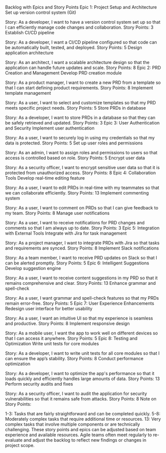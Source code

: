 Backlog with Epics and Story Points
Epic 1: Project Setup and Architecture
Set up version control system (Git)

Story: As a developer, I want to have a version control system set up so that I can efficiently manage code changes and collaboration.
Story Points: 3
Establish CI/CD pipeline

Story: As a developer, I want a CI/CD pipeline configured so that code can be automatically built, tested, and deployed.
Story Points: 5
Design application architecture

Story: As an architect, I want a scalable architecture design so that the application can handle future updates and scale.
Story Points: 8
Epic 2: PRD Creation and Management
Develop PRD creation module

Story: As a product manager, I want to create a new PRD from a template so that I can start defining product requirements.
Story Points: 8
Implement template management

Story: As a user, I want to select and customize templates so that my PRD meets specific project needs.
Story Points: 5
Store PRDs in database

Story: As a developer, I want to store PRDs in a database so that they can be safely retrieved and updated.
Story Points: 3
Epic 3: User Authentication and Security
Implement user authentication

Story: As a user, I want to securely log in using my credentials so that my data is protected.
Story Points: 5
Set up user roles and permissions

Story: As an admin, I want to assign roles and permissions to users so that access is controlled based on role.
Story Points: 5
Encrypt user data

Story: As a security officer, I want to encrypt sensitive user data so that it is protected from unauthorized access.
Story Points: 8
Epic 4: Collaboration Tools
Develop real-time editing feature

Story: As a user, I want to edit PRDs in real-time with my teammates so that we can collaborate efficiently.
Story Points: 13
Implement commenting system

Story: As a user, I want to comment on PRDs so that I can give feedback to my team.
Story Points: 8
Manage user notifications

Story: As a user, I want to receive notifications for PRD changes and comments so that I am always up to date.
Story Points: 3
Epic 5: Integration with External Tools
Integrate with Jira for task management

Story: As a project manager, I want to integrate PRDs with Jira so that tasks and requirements are synced.
Story Points: 8
Implement Slack notifications

Story: As a team member, I want to receive PRD updates on Slack so that I can be alerted promptly.
Story Points: 5
Epic 6: Intelligent Suggestions
Develop suggestion engine

Story: As a user, I want to receive content suggestions in my PRD so that it remains comprehensive and clear.
Story Points: 13
Enhance grammar and spell-check

Story: As a user, I want grammar and spell-check features so that my PRDs remain error-free.
Story Points: 5
Epic 7: User Experience Enhancements
Redesign user interface for better usability

Story: As a user, I want an intuitive UI so that my experience is seamless and productive.
Story Points: 8
Implement responsive design

Story: As a mobile user, I want the app to work well on different devices so that I can access it anywhere.
Story Points: 5
Epic 8: Testing and Optimization
Write unit tests for core modules

Story: As a developer, I want to write unit tests for all core modules so that I can ensure the app’s stability.
Story Points: 8
Conduct performance optimization

Story: As a developer, I want to optimize the app's performance so that it loads quickly and efficiently handles large amounts of data.
Story Points: 13
Perform security audits and fixes

Story: As a security officer, I want to audit the application for security vulnerabilities so that it remains safe from attacks.
Story Points: 8
Note on Story Points:

1-3: Tasks that are fairly straightforward and can be completed quickly.
5-8: Moderately complex tasks that require additional time or resources.
13: Very complex tasks that involve multiple components or are technically challenging.
These story points and epics can be adjusted based on team experience and available resources. Agile teams often meet regularly to re-evaluate and adjust the backlog to reflect new findings or changes in project scope.
